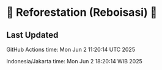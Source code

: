 
# 🌳 Reforestation (Reboisasi) 🌲

## Last Updated

GitHub Actions time: Mon Jun  2 11:20:14 UTC 2025

Indonesia/Jakarta time: Mon Jun  2 18:20:14 WIB 2025
